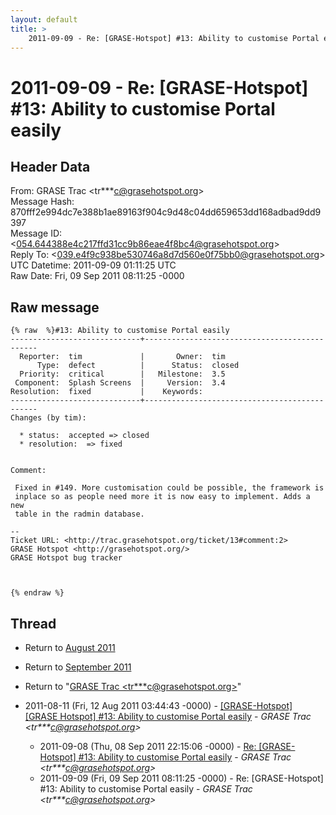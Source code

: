```yaml
---
layout: default
title: >
    2011-09-09 - Re: [GRASE-Hotspot] #13: Ability to customise Portal easily
---
```


# 2011-09-09 - Re: [GRASE-Hotspot] #13: Ability to customise Portal easily

## Header Data

From: GRASE Trac \<tr***c@grasehotspot.org\><br>
Message Hash: 870fff2e994dc7e388b1ae89163f904c9d48c04dd659653dd168adbad9dd9397<br>
Message ID: \<054.644388e4c217ffd31cc9b86eae4f8bc4@grasehotspot.org\><br>
Reply To: \<039.e4f9c938be530746a8d7d560e0f75bb0@grasehotspot.org\><br>
UTC Datetime: 2011-09-09 01:11:25 UTC<br>
Raw Date: Fri, 09 Sep 2011 08:11:25 -0000<br>

## Raw message

```
{% raw  %}#13: Ability to customise Portal easily
-----------------------------+----------------------------------------------
  Reporter:  tim             |       Owner:  tim   
      Type:  defect          |      Status:  closed
  Priority:  critical        |   Milestone:  3.5   
 Component:  Splash Screens  |     Version:  3.4   
Resolution:  fixed           |    Keywords:        
-----------------------------+----------------------------------------------
Changes (by tim):

  * status:  accepted => closed
  * resolution:  => fixed


Comment:

 Fixed in #149. More customisation could be possible, the framework is
 inplace so as people need more it is now easy to implement. Adds a new
 table in the radmin database.

-- 
Ticket URL: <http://trac.grasehotspot.org/ticket/13#comment:2>
GRASE Hotspot <http://grasehotspot.org/>
GRASE Hotspot bug tracker



{% endraw %}
```

## Thread

+ Return to [August 2011](/archive/2011/08)
+ Return to [September 2011](/archive/2011/09)

+ Return to "[GRASE Trac <tr***c<span>@</span>grasehotspot.org>](/authors/tr___c_at_grasehotspot_org)"

+ 2011-08-11 (Fri, 12 Aug 2011 03:44:43 -0000) - [[GRASE-Hotspot] [GRASE Hotspot] #13: Ability to customise Portal	easily](/archive/2011/08/37d37b21da8df4059b32dd7b7a496430f7eca5eba621a230d98424a7ba911603) - _GRASE Trac \<tr***c@grasehotspot.org\>_
  + 2011-09-08 (Thu, 08 Sep 2011 22:15:06 -0000) - [Re: [GRASE-Hotspot] #13: Ability to customise Portal easily](/archive/2011/09/6472d4ef7d2c71b442b733556514795e484dba181e7d3178079070899d98fe81) - _GRASE Trac \<tr***c@grasehotspot.org\>_
  + 2011-09-09 (Fri, 09 Sep 2011 08:11:25 -0000) - Re: [GRASE-Hotspot] #13: Ability to customise Portal easily - _GRASE Trac \<tr***c@grasehotspot.org\>_

